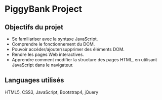 # PiggyBank Project

## Objectifs du projet

* Se familiariser avec la syntaxe JavaScript.
* Comprendre le fonctionnement du DOM.
* Pouvoir accéder/ajouter/supprimer des éléments DOM.
* Rendre les pages Web interactives.
* Apprendre comment modifier la structure des pages HTML, en utilisant JavaScript dans le navigateur.

## Languages utilisés

HTML5, CSS3, JavaScript, Bootstrap4, jQuery
